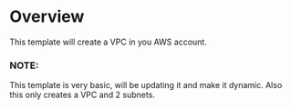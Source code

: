 # Overview
<p> This template will create a VPC in you AWS account.</p>

### NOTE: 
This template is very basic, will be updating it and make it dynamic.
Also this only creates a VPC and 2 subnets.

